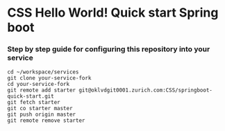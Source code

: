 # CSS Hello World! Quick start Spring boot

### Step by step guide for configuring this repository into your service
```
cd ~/workspace/services
git clone your-service-fork
cd your-service-fork
git remote add starter git@oklvdgit0001.zurich.com:CSS/springboot-quick-start.git
git fetch starter
git co starter master
git push origin master
git remote remove starter

```
